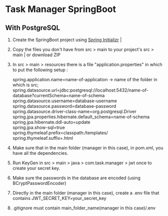# Task Manager SpringBoot
## With PostgreSQL
 
1. Create the SpringBoot project using [Spring Initializr](https://start.spring.io/)    |

2. Copy the files you don't have from src > main to your project's src > main           | or download ZIP

3. In src > main > resources there is a file "application.properties" in which to put the following setup :

      spring.application.name=name-of-application -> name of the folder in which is src;  
      spring.datasource.url=jdbc:postgresql://localhost:5432/name-of-database?currentSchema=name-of-schema  
      spring.datasource.username=database-username  
      spring.datasource.password=database-password  
      spring.datasource.driver-class-name=org.postgresql.Driver  
      spring.jpa.properties.hibernate.default_schema=name-of-schema  
      spring.jpa.hibernate.ddl-auto=update  
      spring.jpa.show-sql=true  
      spring.thymeleaf.prefix=classpath:/templates/  
      spring.thymeleaf.suffix=.html  

4. Make sure that in the main folder (manager in this case), in pom.xml, you have all the dependencies.

5. Run KeyGen in src > main > java > com.task.manager > jwt once to create your secret key.

6. Make sure the passwords in the database are encoded (using BCryptPasswordEncoder)

7. Directly in the main folder (manager in this case), create a .env file that contains JWT_SECRET_KEY=your_secret_key

8. .gitignore must contain main_folder_name(manager in this case)/.env
